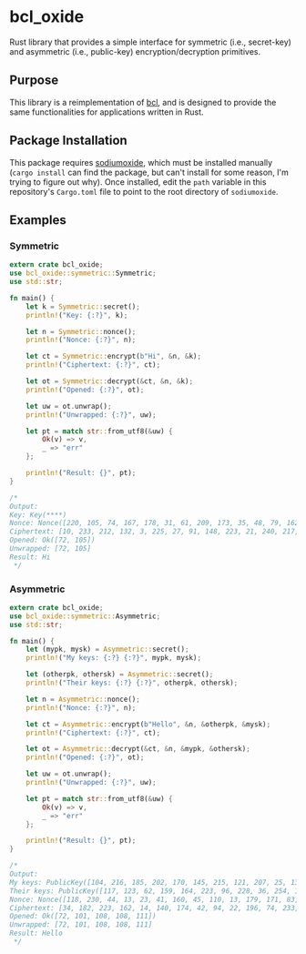 # bcl_oxide

Rust library that provides a simple interface for symmetric (i.e., secret-key) 
and asymmetric (i.e., public-key) encryption/decryption primitives. 

## Purpose
This library is a reimplementation of [bcl](https://github.com/nthparty/bcl), 
and is designed to provide the same functionalities for applications written in Rust.

## Package Installation

This package requires [sodiumoxide](https://github.com/sodiumoxide/sodiumoxide), which
must be installed manually (`cargo install` can find the package, but can't install for 
some reason, I'm trying to figure out why). Once installed, edit the `path` variable in 
this repository's `Cargo.toml` file to point to the root directory of `sodiumoxide`.

## Examples

### Symmetric

```rust
extern crate bcl_oxide;
use bcl_oxide::symmetric::Symmetric;
use std::str;

fn main() {
    let k = Symmetric::secret();
    println!("Key: {:?}", k);

    let n = Symmetric::nonce();
    println!("Nonce: {:?}", n);

    let ct = Symmetric::encrypt(b"Hi", &n, &k);
    println!("Ciphertext: {:?}", ct);

    let ot = Symmetric::decrypt(&ct, &n, &k);
    println!("Opened: {:?}", ot);

    let uw = ot.unwrap();
    println!("Unwrapped: {:?}", uw);

    let pt = match str::from_utf8(&uw) {
        Ok(v) => v,
        _ => "err"
    };

    println!("Result: {}", pt);
}

/*
Output: 
Key: Key(****)
Nonce: Nonce([220, 105, 74, 167, 178, 31, 61, 209, 173, 35, 48, 79, 162, 220, 37, 144, 91, 110, 152, 85, 163, 212, 169, 232])
Ciphertext: [10, 233, 212, 132, 3, 225, 27, 91, 148, 223, 21, 240, 217, 103, 78, 162, 195, 100]
Opened: Ok([72, 105])
Unwrapped: [72, 105]
Result: Hi
 */
```

### Asymmetric

```rust
extern crate bcl_oxide;
use bcl_oxide::symmetric::Asymmetric;
use std::str;

fn main() {
    let (mypk, mysk) = Asymmetric::secret();
    println!("My keys: {:?} {:?}", mypk, mysk);

    let (otherpk, othersk) = Asymmetric::secret();
    println!("Their keys: {:?} {:?}", otherpk, othersk);

    let n = Asymmetric::nonce();
    println!("Nonce: {:?}", n);

    let ct = Asymmetric::encrypt(b"Hello", &n, &otherpk, &mysk);
    println!("Ciphertext: {:?}", ct);

    let ot = Asymmetric::decrypt(&ct, &n, &mypk, &othersk);
    println!("Opened: {:?}", ot);

    let uw = ot.unwrap();
    println!("Unwrapped: {:?}", uw);

    let pt = match str::from_utf8(&uw) {
        Ok(v) => v,
        _ => "err"
    };

    println!("Result: {}", pt);
}

/*
Output:
My keys: PublicKey([104, 216, 185, 202, 170, 145, 215, 121, 207, 25, 136, 218, 140, 78, 176, 48, 41, 127, 57, 225, 248, 125, 165, 9, 200, 11, 30, 53, 53, 112, 214, 15]) SecretKey(****)
Their keys: PublicKey([117, 123, 62, 159, 164, 223, 96, 228, 36, 254, 18, 67, 213, 200, 246, 127, 61, 125, 56, 92, 186, 123, 135, 8, 36, 19, 18, 165, 16, 248, 58, 21]) SecretKey(****)
Nonce: Nonce([118, 230, 44, 13, 23, 41, 160, 45, 110, 13, 179, 171, 83, 72, 144, 191, 241, 232, 114, 155, 247, 140, 37, 125])
Ciphertext: [34, 182, 223, 162, 14, 140, 174, 42, 94, 22, 196, 74, 233, 170, 44, 232, 146, 244, 107, 87, 185]
Opened: Ok([72, 101, 108, 108, 111])
Unwrapped: [72, 101, 108, 108, 111]
Result: Hello
 */
```
